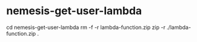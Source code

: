 # nemesis-get-user-lambda

cd nemesis-get-user-lambda
rm -f -r lambda-function.zip
zip -r ./lambda-function.zip .